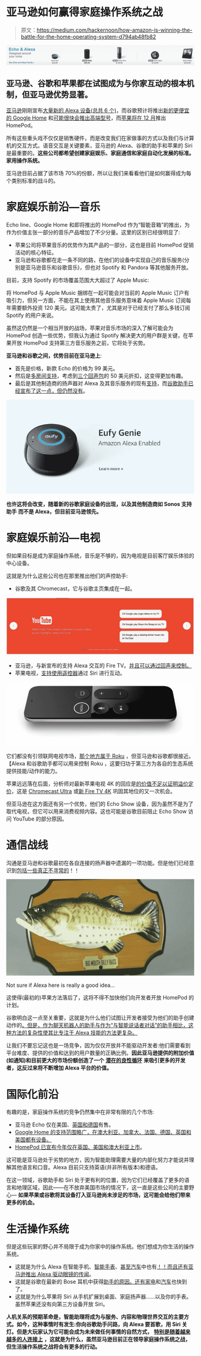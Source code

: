 # 亚马逊如何赢得家庭操作系统之战

> 原文：<https://medium.com/hackernoon/how-amazon-is-winning-the-battle-for-the-home-operating-system-d794ab48fb82>

![](img/6dad2eb65683defff2cbf21ff5066b71.png)

## 亚马逊、谷歌和苹果都在试图成为与你家互动的根本机制，但亚马逊优势显著。

[亚马逊](https://hackernoon.com/tagged/amazon)刚刚宣布[大量新的 Alexa 设备(总共 6 个)](https://www.cnet.com/pictures/just-look-at-all-of-amazons-new-alexa-devices/)，而谷歌预计将推出[新的更便宜的 Google Home](http://www.droid-life.com/2017/09/19/google-home-mini-exclusive/) 和[可能很快会推出高端型号](https://www.theverge.com/circuitbreaker/2017/9/27/16374668/google-home-max-speaker-stereo-rumor)，而[苹果将在 12 月](/@jorge.serna/wwdc-2017-social-comms-5-homepod-and-social-communications-475839fdf457)推出 HomePod。

所有这些重头戏不仅仅是销售硬件，而是改变我们在家做事的方式以及我们与计算机的交互方式。语音交互是关键要素，亚马逊的 Alexa、谷歌的助手和苹果的 Siri 是最重要的。**这些公司都希望创建家庭娱乐、家庭通信和家庭自动化发展的标准。家用操作系统。**

亚马逊目前占据了该市场 70%的份额，所以让我们来看看他们是如何赢得成为每个类别标准的战斗的。

# 家庭娱乐前沿—音乐

Echo line、Google Home 和即将推出的 HomePod 作为“智能音箱”的推出，为作为价值主张一部分的音乐产品增加了不少分量。这里的区别已经很明显了:

*   苹果公司将苹果音乐的优势作为其产品的一部分，这也是目前 HomePod 促销活动的核心特征。
*   亚马逊和谷歌都在走一条不同的路，在他们的设备中实现自己的音乐服务(分别是亚马逊音乐和谷歌音乐)，但也对 Spotify 和 Pandora 等其他服务开放。

目前，支持 Spotify 的市场覆盖范围大大超过了 Apple Music:

将 HomePod 与 Apple Music 捆绑在一起可能会对当前的 Apple Music 订户有吸引力，但另一方面，不能在其上使用其他音乐服务意味着 Apple Music 订阅每年需要额外投资 120 美元。这可能太贵了，尤其是对于已经支付了那么多钱订阅 Spotify 的用户来说。

虽然这仍然是一个相当开放的战场，苹果对音乐市场的深入了解可能会为 HomePod 创造一些优势，但我认为通过 Spotify 解决更大的用户群是关键，在苹果开放 HomePod 支持第三方音乐服务之前，它将处于劣势。

**亚马逊和谷歌之间，优势目前在亚马逊上**:

*   首先是价格，新款 Echo 的价格为 99 美元。
*   然后是[多房间支持](https://www.theverge.com/circuitbreaker/2017/8/29/16219876/amazon-multi-room-speaker-playback-echo)，考虑到[三个回声包](https://www.amazon.com/b?node=16706585011)的 50 美元折扣，这变得更加有趣。
*   最后是其他制造商的扬声器对 Alexa 及其音乐服务的现有[支持](https://www.amazon.com/b/ref=EchoCP_avs_tile_text?node=15443147011)，而[谷歌助手已经宣布了这一点，但仍然没有](http://www.businessinsider.com/google-assistant-new-speakers-home-devices-third-party-ifa-2017-8)。

![](img/15da0c50b9d576d5266b166ff014c215.png)

**也许这将会改变，随着新的谷歌家庭设备的出现，以及其他制造商如 Sonos 支持助手** **而不是 Alexa，但目前亚马逊领先。**

# 家庭娱乐前沿—电视

但如果目标是成为家庭操作系统，音乐是不够的，因为电视是目前客厅娱乐体验的中心设备。

这就是为什么这些公司也在那里推出他们的声控助手:

*   谷歌及其 Chromecast，它与谷歌主页集成在一起。

![](img/816ec1bae0a96d57137c7b8071b048ac.png)

*   亚马逊，与新宣布的支持 Alexa 交互的 Fire TV。[并且可以通过回声来控制。](https://www.amazon.com/gp/help/customer/display.html?nodeId=202174250)
*   苹果电视，[支持使用遥控器](https://support.apple.com/en-us/HT205305)通过 Siri 进行互动。

![](img/95b83dc6ff5554861b0bd2f6050b585b.png)

它们都没有引领联网电视市场，[那个地方属于 Roku](http://variety.com/2017/digital/news/roku-apple-tv-chromecast-amazon-fire-tv-market-share-2017-1202506850/) ，但亚马逊和谷歌都很接近。【Alexa 和谷歌助手都可以用来控制 Roku ，这要归功于第三方为各自的生态系统提供技能/动作的能力。

苹果远远落在后面，分析师对最新苹果电视 4K 的回应是[的价值不足以证明溢价定价](https://daringfireball.net/2017/09/thoughts_on_apple_tv_4k)，这是 [Chromecast Ultra](https://store.google.com/product/chromecast_ultra) 或[新 Fire TV 4K](https://www.theverge.com/2017/9/27/16375134/new-amazon-fire-tv-announced-4k-hdr-price-date-2017) 巩固其地位的又一次机会。

但亚马逊在这方面还有另一个优势，他们的 Echo Show 设备，因为虽然不是为了取代电视，但它可以用来消费视频内容。这也可能是谷歌目前阻止 Echo Show 访问 YouTube 的部分原因。

# 通信战线

沟通是亚马逊和谷歌最初在各自连接的扬声器中遗漏的一项功能。但是他们已经意识到[包括一些真正不寻常的](https://chatbotslife.com/what-was-missing-from-amazon-echo-9f39778fc910#NogK4_rZCEq4)！！

![](img/f941206a334127d3162eb20476893b73.png)

Not sure if Alexa here is really a good idea…

这使得(最初的)苹果方法落后了，这将不得不加快他们向开发者开放 HomePod 的计划。

谷歌明白这一点至关重要，这就是为什么他们试图让开发者接受为他们的助手创建动作的[。但是，作为聊天机器人的助手与作为“与智能说话者对话”的助手相比，这种方法的复杂性使其比专注于 Alexa 技能的方法更复杂。](https://developers.google.com/actions/)

让我们不要忘记这也是一场竞争，因为仅仅开放并不能驱动开发者:他们需要看到平台难度、提供的价值和达到的用户数量的正确比例。**因此亚马逊提供的附加价值(如通知)和目前更大的市场份额创造了一个** [**潜在的良性循环**](https://hackernoon.com/the-lte-apple-watch-virtuous-cycle-for-a-new-ecosystem-a9211c608f54) **来吸引更多的开发者，这反过来将不断增加 Alexa 平台的价值。**

# 国际化前沿

有趣的是，家庭操作系统的竞争仍然集中在非常有限的几个市场:

*   亚马逊 Echo 仅在美国、[英国和德国](https://developer.amazon.com/blogs/post/Tx347QDN551BBTM/Alexa-and-Amazon-Echo-Now-Available-in-the-UK-and-Germany)有售。
*   [Google Home 的支持范围略广，在澳大利亚、加拿大、法国、德国、英国和美国都有设备。](https://support.google.com/store/answer/2462844?hl=en)
*   [HomePod 已宣布今年仅在英国、美国和澳大利亚上市](https://9to5mac.com/2017/06/05/apple-siri-speaker-wwdc-announcement/)。

这可能是亚马逊处于劣势的地方，因为智能助理需要大量的内部化努力才能说并理解其他语言和口音。Alexa 目前只支持英语(并非所有版本)和德语。

在这一领域，谷歌助手和 Siri 处于更有利的位置，因为它们已经覆盖了更多的语言和地理区域，因此——在不放弃美国市场的情况下，这一直是这些公司的主要野心— **如果苹果或谷歌将其设备打入亚马逊尚未涉足的市场，这可能会给他们带来更多的机会。**

# 生活操作系统

但是这些玩家的野心并不局限于成为你家中的操作系统。他们想成为你生活的操作系统。

*   这就是为什么 Alexa 在智能手机、[智能手表](http://bgr.com/2017/05/04/alexa-smartwatch-on-iphone-android-mvoice/)、[甚至汽车](https://www.theverge.com/2017/9/27/16372566/bmw-alexa-integration-2018)中也有[！！而且还有亚马逊推出 Alexa 驱动眼镜的](https://techcrunch.com/2017/03/22/huawei-alexa/)[传闻](https://www.theverge.com/2017/9/20/16337854/amazon-alexa-glasses-security-camera-rumor)。
*   这就是谷歌在最新的 Bose 耳机中获得[助手的原因。还有](https://www.theverge.com/2017/9/21/16341742/bose-headphones-qc-35-ii-google-assistant-announced)[家电](http://www.techradar.com/news/google-assistant-can-now-control-a-gaggle-of-ge-appliances)和[汽车](http://www.techradar.com/news/google-is-moving-beyond-android-auto-in-future-volvo-and-audi-cars)也快到了。
*   这就是为什么苹果将 Siri 从手机扩展到桌面、家庭扬声器……以及你的手表。虽然苹果还没有向第三方设备开放 Siri。

**人机关系的预期革命是，智能助理将成为与服务、内容和物理世界交互的主要方式。如今，这种事情时有发生:你向谷歌助手问路，向 Alexa 要首歌，用 Siri 关灯。但是大玩家认为它可能会成为未来做任何事情的自然方式，** [**特别是随着越来越多的人连接上**](https://www.wsj.com/articles/the-end-of-typing-the-internets-next-billion-users-will-use-video-and-voice-1502116070) **，这就是为什么，虽然亚马逊目前正在领导家庭操作系统之战，但生活操作系统之战将会有更多的行动。**